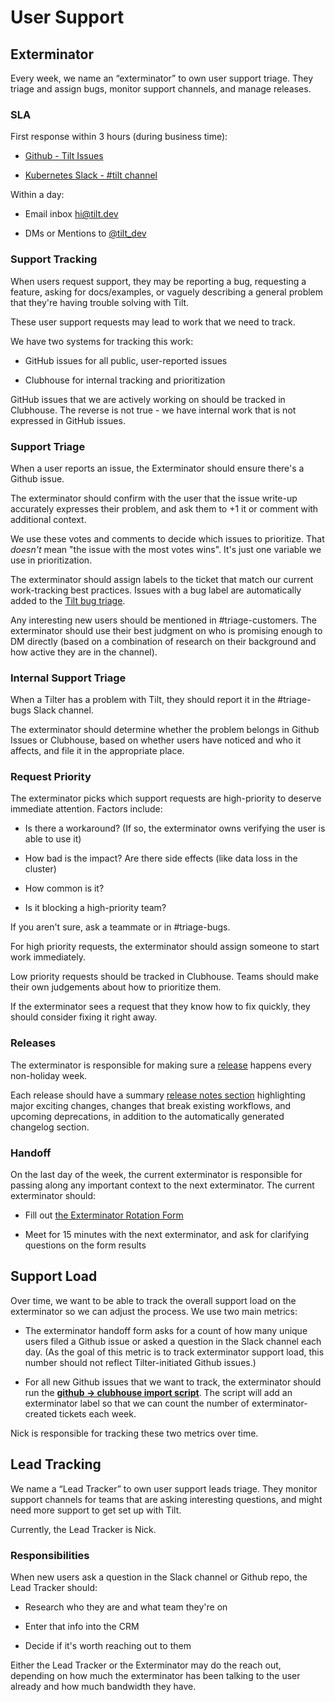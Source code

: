 # User Support

## Exterminator

Every week, we name an “exterminator” to own user support triage. They triage
and assign bugs, monitor support channels, and manage releases.

### SLA

First response within 3 hours (during business time):

- [Github - Tilt Issues](https://github.com/windmilleng/tilt/issues)

- [Kubernetes Slack - #tilt channel](https://kubernetes.slack.com/messages/CESBL84MV/)

Within a day:

- Email inbox [hi@tilt.dev](https://groups.google.com/a/tilt.dev/forum/#!forum/hi)

- DMs or Mentions to [@tilt_dev](https://twitter.com/tilt_dev)

### Support Tracking

When users request support, they may be reporting a bug, requesting a feature, asking
for docs/examples, or vaguely describing a general problem that they're having
trouble solving with Tilt.

These user support requests may lead to work that we need to track.

We have two systems for tracking this work:

- GitHub issues for all public, user-reported issues

- Clubhouse for internal tracking and prioritization

GitHub issues that we are actively working on should be tracked in
Clubhouse. The reverse is not true - we have internal work
that is not expressed in GitHub issues.

### Support Triage

When a user reports an issue, the Exterminator should ensure there's a Github issue.

The exterminator should confirm with the user that the issue write-up accurately
expresses their problem, and ask them to +1 it or comment with additional context.

We use these votes and comments to decide which issues to prioritize. That
_doesn't_ mean "the issue with the most votes wins". It's just one variable we
use in prioritization.

The exterminator should assign labels to the ticket that match our current
work-tracking best practices. Issues with a bug label are automatically added to
the [Tilt bug triage](https://github.com/orgs/windmilleng/projects/2).

Any interesting new users should be mentioned in #triage-customers. The
exterminator should use their best judgment on who is promising enough to DM
directly (based on a combination of research on their background and how active
they are in the channel).

### Internal Support Triage

When a Tilter has a problem with Tilt, they should report it in the #triage-bugs Slack
channel.

The exterminator should determine whether the problem belongs in Github Issues or
Clubhouse, based on whether users have noticed and who it affects, and file it
in the appropriate place.

### Request Priority

The exterminator picks which support requests are high-priority to deserve
immediate attention. Factors include:

- Is there a workaround? (If so, the exterminator owns verifying the user is able to use it)

- How bad is the impact? Are there side effects (like data loss in the cluster)

- How common is it?

- Is it blocking a high-priority team?

If you aren't sure, ask a teammate or in #triage-bugs.

For high priority requests, the exterminator should assign someone to start work
immediately.

Low priority requests should be tracked in Clubhouse. Teams should make their own
judgements about how to prioritize them.

If the exterminator sees a request that they know how to fix quickly, they
should consider fixing it right away.

### Releases

The exterminator is responsible for making sure a
[release](https://github.com/windmilleng/tilt/blob/master/DEVELOPING.md#releasing)
happens every non-holiday week.

Each release should have a summary [release notes section](https://github.com/windmilleng/tilt/releases)
highlighting major exciting changes, changes that break existing workflows, and upcoming
deprecations, in addition to the automatically generated changelog section.

### Handoff

On the last day of the week, the current exterminator is responsible for passing
along any important context to the next exterminator. The current exterminator
should:

- Fill out [the Exterminator Rotation Form](https://docs.google.com/forms/d/e/1FAIpQLSfArwFScYVP7ytFSJDAE6VWQJr4daaEZFPoCwRC0brkuX9bKg/viewform?usp=sf_link)

- Meet for 15 minutes with the next exterminator, and ask for clarifying
  questions on the form results

## Support Load

Over time, we want to be able to track the overall support load on the
exterminator so we can adjust the process. We use two main metrics:

- The exterminator handoff form asks for a count of how many unique users
  filed a Github issue or asked a question in the Slack channel each day.
  (As the goal of this metric is to track exterminator support load, this
  number should not reflect Tilter-initiated Github issues.)

- For all new Github issues that we want to track,
  the exterminator should run the [**github -> clubhouse import script**](https://github.com/windmilleng/exterminator).
  The script will add an exterminator label so that we can count
  the number of exterminator-created tickets each week.

Nick is responsible for tracking these two metrics over time.

## Lead Tracking

We name a “Lead Tracker” to own user support leads triage.  They monitor support
channels for teams that are asking interesting questions, and might need more
support to get set up with Tilt.

Currently, the Lead Tracker is Nick.

### Responsibilities

When new users ask a question in the Slack channel or Github repo, 
the Lead Tracker should:

- Research who they are and what team they're on

- Enter that info into the CRM

- Decide if it's worth reaching out to them

Either the Lead Tracker or the Exterminator may do the reach out, depending
on how much the exterminator has been talking to the user already and how
much bandwidth they have.
